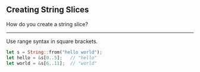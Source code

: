 ## Creating String Slices

How do you create a string slice?

---

Use range syntax in square brackets.

```rust
let s = String::from("hello world");
let hello = &s[0..5];   // "hello"
let world = &s[6..11];  // "world"
```

